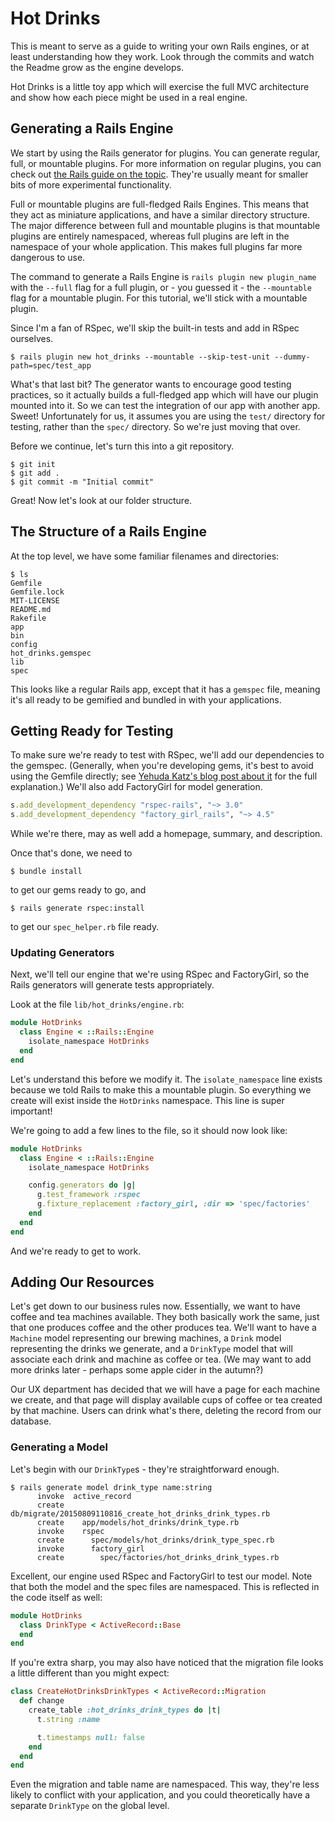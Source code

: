 # Hot Drinks

This is meant to serve as a guide to writing your own Rails engines, or at least
understanding how they work.  Look through the commits and watch the Readme grow
as the engine develops.

Hot Drinks is a little toy app which will exercise the full MVC architecture and
show how each piece might be used in a real engine.

## Generating a Rails Engine

We start by using the Rails generator for plugins.  You can generate regular,
full, or mountable plugins.  For more information on regular plugins, you can
check out [the Rails guide on the topic][Rails plugin guide].  They're usually
meant for smaller bits of more experimental functionality.

Full or mountable plugins are full-fledged Rails Engines.  This means that they
act as miniature applications, and have a similar directory structure.  The
major difference between full and mountable plugins is that mountable plugins
are entirely namespaced, whereas full plugins are left in the namespace of your
whole application.  This makes full plugins far more dangerous to use.

The command to generate a Rails Engine is `rails plugin new plugin_name` with
the `--full` flag for a full plugin, or - you guessed it - the `--mountable`
flag for a mountable plugin.  For this tutorial, we'll stick with a mountable
plugin.

Since I'm a fan of RSpec, we'll skip the built-in tests and add in RSpec
ourselves.

```
$ rails plugin new hot_drinks --mountable --skip-test-unit --dummy-path=spec/test_app
```

What's that last bit?  The generator wants to encourage good testing practices,
so it actually builds a full-fledged app which will have our plugin mounted into
it.  So we can test the integration of our app with another app.  Sweet!
Unfortunately for us, it assumes you are using the `test/` directory for
testing, rather than the `spec/` directory.  So we're just moving that over.

Before we continue, let's turn this into a git repository.

```
$ git init
$ git add .
$ git commit -m "Initial commit"
```

Great!  Now let's look at our folder structure.

## The Structure of a Rails Engine

At the top level, we have some familiar filenames and directories:
```
$ ls
Gemfile
Gemfile.lock
MIT-LICENSE
README.md
Rakefile
app
bin
config
hot_drinks.gemspec
lib
spec
```

This looks like a regular Rails app, except that it has a `gemspec` file,
meaning it's all ready to be gemified and bundled in with your applications.

## Getting Ready for Testing

To make sure we're ready to test with RSpec, we'll add our dependencies to the
gemspec.  (Generally, when you're developing gems, it's best to avoid using the
Gemfile directly; see [Yehuda Katz's blog post about it][YK on gem gemfiles] for
the full explanation.)  We'll also add FactoryGirl for model generation.

``` ruby
s.add_development_dependency "rspec-rails", "~> 3.0"
s.add_development_dependency "factory_girl_rails", "~> 4.5"
```

While we're there, may as well add a homepage, summary, and description.

Once that's done, we need to

```
$ bundle install
```

to get our gems ready to go, and

```
$ rails generate rspec:install
```

to get our `spec_helper.rb` file ready.

### Updating Generators

Next, we'll tell our engine that we're using RSpec and FactoryGirl, so the Rails
generators will generate tests appropriately.

Look at the file `lib/hot_drinks/engine.rb`:

``` ruby
module HotDrinks
  class Engine < ::Rails::Engine
    isolate_namespace HotDrinks
  end
end

```

Let's understand this before we modify it.  The `isolate_namespace` line exists
because we told Rails to make this a mountable plugin.  So everything we create
will exist inside the `HotDrinks` namespace.  This line is super important!

We're going to add a few lines to the file, so it should now look like:

``` ruby
module HotDrinks
  class Engine < ::Rails::Engine
    isolate_namespace HotDrinks

    config.generators do |g|
      g.test_framework :rspec
      g.fixture_replacement :factory_girl, :dir => 'spec/factories'
    end
  end
end

```

And we're ready to get to work.

## Adding Our Resources

Let's get down to our business rules now.  Essentially, we want to have coffee
and tea machines available.  They both basically work the same, just that one
produces coffee and the other produces tea.  We'll want to have a `Machine`
model representing our brewing machines, a `Drink` model representing the drinks
we generate, and a `DrinkType` model that will associate each drink and machine
as coffee or tea.  (We may want to add more drinks later - perhaps some apple
cider in the autumn?)

Our UX department has decided that we will have a page for each machine we
create, and that page will display available cups of coffee or tea created by
that machine.  Users can drink what's there, deleting the record from our
database.

### Generating a Model

Let's begin with our `DrinkType`s - they're straightforward enough.

```
$ rails generate model drink_type name:string
      invoke  active_record
      create    db/migrate/20150809110816_create_hot_drinks_drink_types.rb
      create    app/models/hot_drinks/drink_type.rb
      invoke    rspec
      create      spec/models/hot_drinks/drink_type_spec.rb
      invoke      factory_girl
      create        spec/factories/hot_drinks_drink_types.rb
```

Excellent, our engine used RSpec and FactoryGirl to test our model.  Note that
both the model and the spec files are namespaced.  This is reflected in the code
itself as well:

``` ruby
module HotDrinks
  class DrinkType < ActiveRecord::Base
  end
end

```

If you're extra sharp, you may also have noticed that the migration file looks a
little different than you might expect:

``` ruby
class CreateHotDrinksDrinkTypes < ActiveRecord::Migration
  def change
    create_table :hot_drinks_drink_types do |t|
      t.string :name

      t.timestamps null: false
    end
  end
end

```

Even the migration and table name are namespaced.  This way, they're less likely
to conflict with your application, and you could theoretically have a separate
`DrinkType` on the global level.

[Rails plugin guide]: http://guides.rubyonrails.org/plugins.html
[YK on gem gemfiles]: http://yehudakatz.com/2010/12/16/clarifying-the-roles-of-the-gemspec-and-gemfile/
